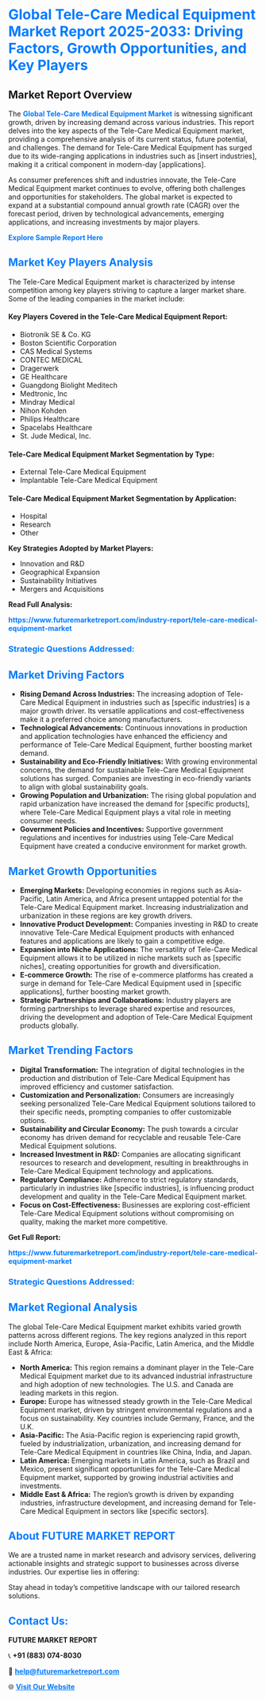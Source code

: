 <h1 style="color: #007BFF;">Global Tele-Care Medical Equipment Market Report 2025-2033: Driving Factors, Growth Opportunities, and Key Players</h1>

<section id="overview">
<h2>Market Report Overview</h2>
<p>The <a href="https://www.futuremarketreport.com/industry-report/tele-care-medical-equipment-market" style="color: #007BFF; text-decoration: none;"><strong>Global Tele-Care Medical Equipment Market</strong></a> is witnessing significant growth, driven by increasing demand across various industries. This report delves into the key aspects of the Tele-Care Medical Equipment market, providing a comprehensive analysis of its current status, future potential, and challenges. The demand for Tele-Care Medical Equipment has surged due to its wide-ranging applications in industries such as [insert industries], making it a critical component in modern-day [applications].</p>
<p>As consumer preferences shift and industries innovate, the Tele-Care Medical Equipment market continues to evolve, offering both challenges and opportunities for stakeholders. The global market is expected to expand at a substantial compound annual growth rate (CAGR) over the forecast period, driven by technological advancements, emerging applications, and increasing investments by major players.</p>
</section>

<section id="overview">
<p><a href="https://www.futuremarketreport.com/request-sample/reportId=105143" style="color: #007BFF; text-decoration: none;"><strong>Explore Sample Report Here</strong></a></p>
</section>

<section id="key-players">
<h2 style="color: #007BFF;">Market Key Players Analysis</h2>
<p>The Tele-Care Medical Equipment market is characterized by intense competition among key players striving to capture a larger market share. Some of the leading companies in the market include:</p>
<h4>Key Players Covered in the Tele-Care Medical Equipment Report:</h4>
<ul><li>Biotronik SE &amp; Co. KG</li><li>Boston Scientific Corporation</li><li>CAS Medical Systems</li><li>CONTEC MEDICAL</li><li>Dragerwerk</li><li>GE Healthcare</li><li>Guangdong Biolight Meditech</li><li>Medtronic, Inc</li><li>Mindray Medical</li><li>Nihon Kohden</li><li>Philips Healthcare</li><li>Spacelabs Healthcare</li><li>St. Jude Medical, Inc.</li></ul>
<h4>Tele-Care Medical Equipment Market Segmentation by Type:</h4>
<ul><li>External Tele-Care Medical Equipment</li><li>Implantable Tele-Care Medical Equipment</li></ul>

<h4>Tele-Care Medical Equipment Market Segmentation by Application:</h4>
<ul><li>Hospital</li><li>Research</li><li>Other</li></ul>
<p><strong>Key Strategies Adopted by Market Players:</strong></p>
<ul>
<li>Innovation and R&D</li>
<li>Geographical Expansion</li>
<li>Sustainability Initiatives</li>
<li>Mergers and Acquisitions</li>
</ul>
</section>

<section>
<p><strong>Read Full Analysis: </strong></p><a href="https://www.futuremarketreport.com/industry-report/tele-care-medical-equipment-market" style="color: #007BFF; text-decoration: none;"><strong>https://www.futuremarketreport.com/industry-report/tele-care-medical-equipment-market</strong></a>
<h3 style="color: #007BFF;">Strategic Questions Addressed:</h3>
</section>

<section id="driving-factors">
<h2 style="color: #007BFF;">Market Driving Factors</h2>
<ul>
<li><strong>Rising Demand Across Industries:</strong> The increasing adoption of Tele-Care Medical Equipment in industries such as [specific industries] is a major growth driver. Its versatile applications and cost-effectiveness make it a preferred choice among manufacturers.</li>
<li><strong>Technological Advancements:</strong> Continuous innovations in production and application technologies have enhanced the efficiency and performance of Tele-Care Medical Equipment, further boosting market demand.</li>
<li><strong>Sustainability and Eco-Friendly Initiatives:</strong> With growing environmental concerns, the demand for sustainable Tele-Care Medical Equipment solutions has surged. Companies are investing in eco-friendly variants to align with global sustainability goals.</li>
<li><strong>Growing Population and Urbanization:</strong> The rising global population and rapid urbanization have increased the demand for [specific products], where Tele-Care Medical Equipment plays a vital role in meeting consumer needs.</li>
<li><strong>Government Policies and Incentives:</strong> Supportive government regulations and incentives for industries using Tele-Care Medical Equipment have created a conducive environment for market growth.</li>
</ul>
</section>

<section id="growth-opportunities">
<h2 style="color: #007BFF;">Market Growth Opportunities</h2>
<ul>
<li><strong>Emerging Markets:</strong> Developing economies in regions such as Asia-Pacific, Latin America, and Africa present untapped potential for the Tele-Care Medical Equipment market. Increasing industrialization and urbanization in these regions are key growth drivers.</li>
<li><strong>Innovative Product Development:</strong> Companies investing in R&D to create innovative Tele-Care Medical Equipment products with enhanced features and applications are likely to gain a competitive edge.</li>
<li><strong>Expansion into Niche Applications:</strong> The versatility of Tele-Care Medical Equipment allows it to be utilized in niche markets such as [specific niches], creating opportunities for growth and diversification.</li>
<li><strong>E-commerce Growth:</strong> The rise of e-commerce platforms has created a surge in demand for Tele-Care Medical Equipment used in [specific applications], further boosting market growth.</li>
<li><strong>Strategic Partnerships and Collaborations:</strong> Industry players are forming partnerships to leverage shared expertise and resources, driving the development and adoption of Tele-Care Medical Equipment products globally.</li>
</ul>
</section>

<section id="trending-factors">
<h2 style="color: #007BFF;">Market Trending Factors</h2>
<ul>
<li><strong>Digital Transformation:</strong> The integration of digital technologies in the production and distribution of Tele-Care Medical Equipment has improved efficiency and customer satisfaction.</li>
<li><strong>Customization and Personalization:</strong> Consumers are increasingly seeking personalized Tele-Care Medical Equipment solutions tailored to their specific needs, prompting companies to offer customizable options.</li>
<li><strong>Sustainability and Circular Economy:</strong> The push towards a circular economy has driven demand for recyclable and reusable Tele-Care Medical Equipment solutions.</li>
<li><strong>Increased Investment in R&D:</strong> Companies are allocating significant resources to research and development, resulting in breakthroughs in Tele-Care Medical Equipment technology and applications.</li>
<li><strong>Regulatory Compliance:</strong> Adherence to strict regulatory standards, particularly in industries like [specific industries], is influencing product development and quality in the Tele-Care Medical Equipment market.</li>
<li><strong>Focus on Cost-Effectiveness:</strong> Businesses are exploring cost-efficient Tele-Care Medical Equipment solutions without compromising on quality, making the market more competitive.</li>
</ul>
</section>

<section>
<p><strong>Get Full Report: </strong></p><a href="https://www.futuremarketreport.com/industry-report/tele-care-medical-equipment-market" style="color: #007BFF; text-decoration: none;"><strong>https://www.futuremarketreport.com/industry-report/tele-care-medical-equipment-market</strong></a>
<h3 style="color: #007BFF;">Strategic Questions Addressed:</h3>
</section>


<section id="regional-analysis">
<h2 style="color: #007BFF;">Market Regional Analysis</h2>
<p>The global Tele-Care Medical Equipment market exhibits varied growth patterns across different regions. The key regions analyzed in this report include North America, Europe, Asia-Pacific, Latin America, and the Middle East & Africa:</p>
<ul>
<li><strong>North America:</strong> This region remains a dominant player in the Tele-Care Medical Equipment market due to its advanced industrial infrastructure and high adoption of new technologies. The U.S. and Canada are leading markets in this region.</li>
<li><strong>Europe:</strong> Europe has witnessed steady growth in the Tele-Care Medical Equipment market, driven by stringent environmental regulations and a focus on sustainability. Key countries include Germany, France, and the U.K.</li>
<li><strong>Asia-Pacific:</strong> The Asia-Pacific region is experiencing rapid growth, fueled by industrialization, urbanization, and increasing demand for Tele-Care Medical Equipment in countries like China, India, and Japan.</li>
<li><strong>Latin America:</strong> Emerging markets in Latin America, such as Brazil and Mexico, present significant opportunities for the Tele-Care Medical Equipment market, supported by growing industrial activities and investments.</li>
<li><strong>Middle East & Africa:</strong> The region’s growth is driven by expanding industries, infrastructure development, and increasing demand for Tele-Care Medical Equipment in sectors like [specific sectors].</li>
</ul>
</section>

<footer>
<h2 style="color: #007BFF;">About FUTURE MARKET REPORT</h2>
<p>We are a trusted name in market research and advisory services, delivering actionable insights and strategic support to businesses across diverse industries. Our expertise lies in offering:</p>

<p>Stay ahead in today’s competitive landscape with our tailored research solutions.</p>

<h2 style="color: #007BFF;">Contact Us:</h2>
<p><strong>FUTURE MARKET REPORT</strong></p>
<p>📞 <strong>+91 (883) 074-8030</strong></p>
<p>📧 <strong><a href="mailto:help@futuremarketreport.com" style="color: #007BFF;">help@futuremarketreport.com</a></strong></p>
<p>🌐 <strong><a href="https://www.futuremarketreport.com/" style="color: #007BFF;">Visit Our Website</a></strong></p>
</footer>